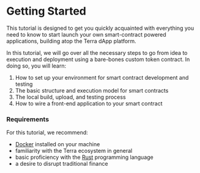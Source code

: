 # Getting Started

This tutorial is designed to get you quickly acquainted with everything you need to know to start launch your own smart-contract powered applications, building atop the Terra dApp platform.

In this tutorial, we will go over all the necessary steps to go from idea to execution and deployment using a bare-bones custom token contract. In doing so, you will learn:

1. How to set up your environment for smart contract development and testing
2. The basic structure and execution model for smart contracts
3. The local build, upload, and testing process
4. How to wire a front-end application to your smart contract

### Requirements

For this tutorial, we recommend:

- [Docker](https://www.docker.com/) installed on your machine
- familiarity with the Terra ecosystem in general
- basic proficiency with the [Rust](https://www.rust-lang.org/) programming language
- a desire to disrupt traditional finance

